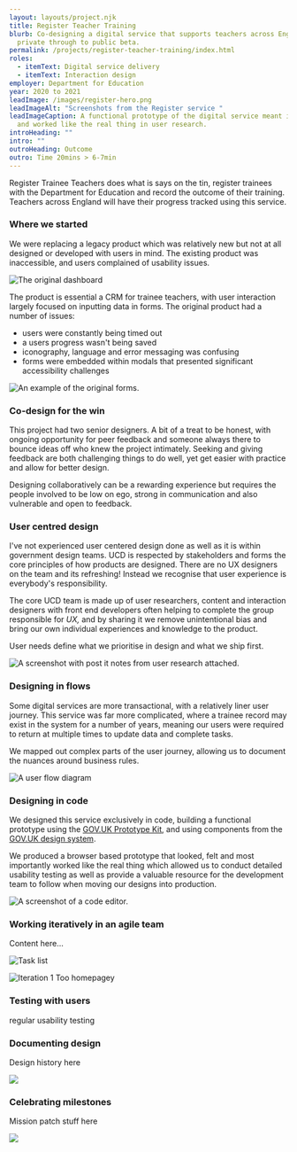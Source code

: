 ```yaml
---
layout: layouts/project.njk
title: Register Teacher Training
blurb: Co-designing a digital service that supports teachers across England from
  private through to public beta.
permalink: /projects/register-teacher-training/index.html
roles:
  - itemText: Digital service delivery
  - itemText: Interaction design
employer: Department for Education
year: 2020 to 2021
leadImage: /images/register-hero.png
leadImageAlt: "Screenshots from the Register service "
leadImageCaption: A functional prototype of the digital service meant it felt
  and worked like the real thing in user research.
introHeading: ""
intro: ""
outroHeading: Outcome
outro: Time 20mins > 6-7min
---
```

Register Trainee Teachers does what is says on the tin, register trainees with the Department for Education and record the outcome of their training. Teachers across England will have their progress tracked using this service. 

### Where we started

We were replacing a legacy product which was relatively new but not at all designed or developed with users in mind. The existing product was inaccessible, and users complained of usability issues.

![The original dashboard](/images/dashboard-example.png "The dashboard or the original product we redesigned. Users struggled with the tasks they needed to complete..")

The product is essential a CRM for trainee teachers, with user interaction largely focused on inputting data in forms. The original product had a number of issues:

* users were constantly being timed out
* a users progress wasn't being saved
* iconography, language and error messaging was confusing 
* forms were embedded within modals that presented significant accessibility challenges

![An example of the original forms.](/images/exit-information.png "There was no way to know how 'complete' a registration was nor what was left to complete.")

### Co-design for the win

This project had two senior designers. A bit of a treat to be honest, with ongoing opportunity for peer feedback and someone always there to bounce ideas off who knew the project intimately. Seeking and giving feedback are both challenging things to do well, yet get easier with practice and allow for better design. 

Designing collaboratively can be a rewarding experience but requires the people involved to be low on ego, strong in communication and also vulnerable and open to feedback.

### User centred design

I've not experienced user centered design done as well as it is within government design teams. UCD is respected by stakeholders and forms the core principles of how products are designed. There are no UX designers on the team and its refreshing! Instead we recognise that user experience is everybody's responsibility. 

The core UCD team is made up of user researchers, content and interaction designers with front end developers often helping to complete the group responsible for *UX,* and by sharing it we remove unintentional bias and bring our own individual experiences and knowledge to the product.

User needs define what we prioritise in design and what we ship first.

![A screenshot with post it notes from user research attached.](/images/ucd.png "UX is a team sport! After rounds of usability testing the UCD team analysed research data together, ensuring we all have a common understanding of the data and next steps.  ")

### Designing in flows

Some digital services are more transactional, with a relatively liner user journey. This service was far more complicated, where a trainee record may exist in the system for a number of years, meaning our users were required to return at multiple times to update data and complete tasks.

We mapped out complex parts of the user journey, allowing us to document the nuances around business rules.

![A user flow diagram](/images/flows.jpeg  "User flows were created to map complex processes and communicate business rules to the team before way before any visual design was done.")

### Designing in code

We designed this service exclusively in code, building a functional prototype using the [GOV.UK Prototype Kit](https://govuk-prototype-kit.herokuapp.com/docs), and using components from the [GOV.UK design system](https://design-system.service.gov.uk/). 

We produced a browser based prototype that looked, felt and most importantly worked like the real thing which allowed us to conduct detailed usability testing as well as provide a valuable resource for the development team to follow when moving our designs into production. 

![A screenshot of a code editor.](/images/code.png "The service was designed with HTML, CSS, Nunjucks and Express JS with not a Figma art-board in sight.")

### Working iteratively in an agile team

Content here...

![](/images/register-prototype.herokuapp.com_new-record_overview.png "Task list")

![](/images/filters.png "Iteration 1  Too homepagey")

### Testing with users

regular usability testing

### Documenting design

Design history here

![](/images/bat-design-history.netlify.app_register-trainee-teachers_recording-training-outcomes-iteration-2_.png)

### Celebrating milestones

Mission patch stuff here

![](/images/mission-patches.png)